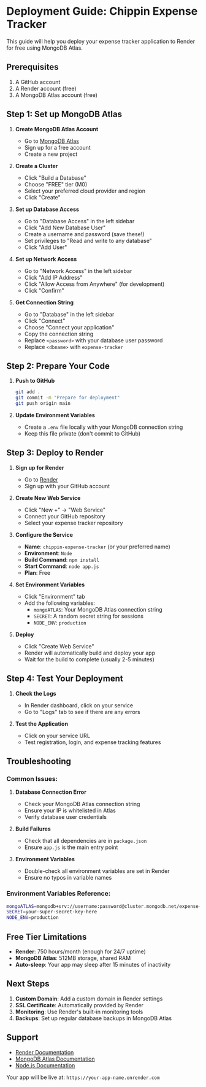 # Deployment Guide: Chippin Expense Tracker

This guide will help you deploy your expense tracker application to Render for free using MongoDB Atlas.

## Prerequisites

1. A GitHub account
2. A Render account (free)
3. A MongoDB Atlas account (free)

## Step 1: Set up MongoDB Atlas

1. **Create MongoDB Atlas Account**
   - Go to [MongoDB Atlas](https://www.mongodb.com/atlas)
   - Sign up for a free account
   - Create a new project

2. **Create a Cluster**
   - Click "Build a Database"
   - Choose "FREE" tier (M0)
   - Select your preferred cloud provider and region
   - Click "Create"

3. **Set up Database Access**
   - Go to "Database Access" in the left sidebar
   - Click "Add New Database User"
   - Create a username and password (save these!)
   - Set privileges to "Read and write to any database"
   - Click "Add User"

4. **Set up Network Access**
   - Go to "Network Access" in the left sidebar
   - Click "Add IP Address"
   - Click "Allow Access from Anywhere" (for development)
   - Click "Confirm"

5. **Get Connection String**
   - Go to "Database" in the left sidebar
   - Click "Connect"
   - Choose "Connect your application"
   - Copy the connection string
   - Replace `<password>` with your database user password
   - Replace `<dbname>` with `expense-tracker`

## Step 2: Prepare Your Code

1. **Push to GitHub**
   ```bash
   git add .
   git commit -m "Prepare for deployment"
   git push origin main
   ```

2. **Update Environment Variables**
   - Create a `.env` file locally with your MongoDB connection string
   - Keep this file private (don't commit to GitHub)

## Step 3: Deploy to Render

1. **Sign up for Render**
   - Go to [Render](https://render.com)
   - Sign up with your GitHub account

2. **Create New Web Service**
   - Click "New +" → "Web Service"
   - Connect your GitHub repository
   - Select your expense tracker repository

3. **Configure the Service**
   - **Name**: `chippin-expense-tracker` (or your preferred name)
   - **Environment**: `Node`
   - **Build Command**: `npm install`
   - **Start Command**: `node app.js`
   - **Plan**: Free

4. **Set Environment Variables**
   - Click "Environment" tab
   - Add the following variables:
     - `mongoATLAS`: Your MongoDB Atlas connection string
     - `SECRET`: A random secret string for sessions
     - `NODE_ENV`: `production`

5. **Deploy**
   - Click "Create Web Service"
   - Render will automatically build and deploy your app
   - Wait for the build to complete (usually 2-5 minutes)

## Step 4: Test Your Deployment

1. **Check the Logs**
   - In Render dashboard, click on your service
   - Go to "Logs" tab to see if there are any errors

2. **Test the Application**
   - Click on your service URL
   - Test registration, login, and expense tracking features

## Troubleshooting

### Common Issues:

1. **Database Connection Error**
   - Check your MongoDB Atlas connection string
   - Ensure your IP is whitelisted in Atlas
   - Verify database user credentials

2. **Build Failures**
   - Check that all dependencies are in `package.json`
   - Ensure `app.js` is the main entry point

3. **Environment Variables**
   - Double-check all environment variables are set in Render
   - Ensure no typos in variable names

### Environment Variables Reference:

```bash
mongoATLAS=mongodb+srv://username:password@cluster.mongodb.net/expense-tracker?retryWrites=true&w=majority
SECRET=your-super-secret-key-here
NODE_ENV=production
```

## Free Tier Limitations

- **Render**: 750 hours/month (enough for 24/7 uptime)
- **MongoDB Atlas**: 512MB storage, shared RAM
- **Auto-sleep**: Your app may sleep after 15 minutes of inactivity

## Next Steps

1. **Custom Domain**: Add a custom domain in Render settings
2. **SSL Certificate**: Automatically provided by Render
3. **Monitoring**: Use Render's built-in monitoring tools
4. **Backups**: Set up regular database backups in MongoDB Atlas

## Support

- [Render Documentation](https://render.com/docs)
- [MongoDB Atlas Documentation](https://docs.atlas.mongodb.com/)
- [Node.js Documentation](https://nodejs.org/docs/)

Your app will be live at: `https://your-app-name.onrender.com` 